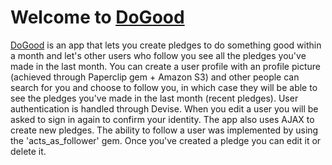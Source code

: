 # Welcome to [DoGood](http://dogood.herokuapp.com) #

[DoGood](http://dogood.herokuapp.com) is an app that lets you create pledges to do something good within a month and let's other users who follow you see all the pledges you've made in the last month. You can create a user profile with an profile picture (achieved through Paperclip gem + Amazon S3) and other people can search for you and choose to follow you, in which case they will be able to see the pledges you've made in the last month (recent pledges). User authentication is handled through Devise. When you edit a user you will be asked to sign in again to confirm your identity. The app also uses AJAX to create new pledges. The ability to follow a user was implemented by using the 'acts_as_follower' gem. Once you've created a pledge you can edit it or delete it.